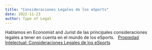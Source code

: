 ```yaml
---
title: "Consideraciones Legales de los eSports"
date: 2022-11-23
author: Type of Legal
---
```


Hablamos en Economist and Jurist de las principales consideraciones legales a tener en cuenta en el mundo de los eSports.   [Propiedad Intelectual: Consideraciones Legales de los eSports](https://www.economistjurist.es/casos-juridicos-reales/propiedad-intelectual-consideraciones-legales-de-los-e-sports/ "Propiedad Intelectual: Consideraciones Legales de los eSports")
